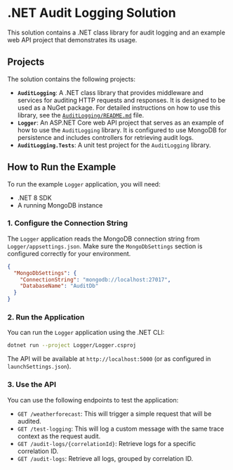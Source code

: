 # .NET Audit Logging Solution

This solution contains a .NET class library for audit logging and an example web API project that demonstrates its usage.

## Projects

The solution contains the following projects:

-   **`AuditLogging`**: A .NET class library that provides middleware and services for auditing HTTP requests and responses. It is designed to be used as a NuGet package. For detailed instructions on how to use this library, see the [`AuditLogging/README.md`](AuditLogging/README.md) file.
-   **`Logger`**: An ASP.NET Core web API project that serves as an example of how to use the `AuditLogging` library. It is configured to use MongoDB for persistence and includes controllers for retrieving audit logs.
-   **`AuditLogging.Tests`**: A unit test project for the `AuditLogging` library.

## How to Run the Example

To run the example `Logger` application, you will need:

-   .NET 8 SDK
-   A running MongoDB instance

### 1. Configure the Connection String

The `Logger` application reads the MongoDB connection string from `Logger/appsettings.json`. Make sure the `MongoDbSettings` section is configured correctly for your environment.

```json
{
  "MongoDbSettings": {
    "ConnectionString": "mongodb://localhost:27017",
    "DatabaseName": "AuditDb"
  }
}
```

### 2. Run the Application

You can run the `Logger` application using the .NET CLI:

```bash
dotnet run --project Logger/Logger.csproj
```

The API will be available at `http://localhost:5000` (or as configured in `launchSettings.json`).

### 3. Use the API

You can use the following endpoints to test the application:

-   `GET /weatherforecast`: This will trigger a simple request that will be audited.
-   `GET /test-logging`: This will log a custom message with the same trace context as the request audit.
-   `GET /audit-logs/{correlationId}`: Retrieve logs for a specific correlation ID.
-   `GET /audit-logs`: Retrieve all logs, grouped by correlation ID.

